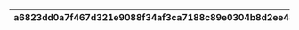 |a6823dd0a7f467d321e9088f34af3ca7188c89e0304b8d2ee48b8bf51e3c649e|f5ce0971493a5107ad89127bb17fbacb64fed3e47fd835faca7ee14f11c8b2b7|0ce2b1b14bb50edaed2457ec2ff33c9951e0640f2333c7468cf66377122c4aac|e4bfdc24d25b2ca53d15b72505551cb62f4df7c75985ef81d7312a5bf23d9a4b|70840c939a2880effb5511c611e36d84fecb6a9a2aa422f81a67708c35eefb74|
| --- | --- | --- | --- | --- |